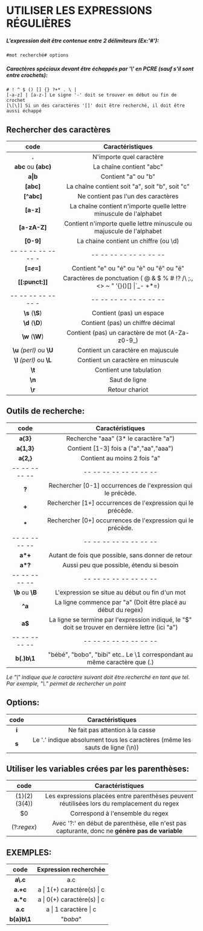 UTILISER LES EXPRESSIONS RÉGULIÈRES
===================================
##### L'expression doit être contenue entre 2 délimiteurs (Ex:'#'):
	#mot recherché# options
##### Caractères spéciaux devant être échappés par '\\' en PCRE (sauf s'il sont entre crochets):
	# ! ^ $ () [] {} ?+* . \ | 
	[-a-z] | [a-z-] Le signe '-' doit se trouver en début ou fin de crochet
	[\[\]] Si un des caractères '[]' doit être recherché, il doit être aussi échappé

Rechercher des caractères
-------------------------
code                       | Caractéristiques
:--:                       | :--------------: 
__.__                      | N'importe quel caractère
__abc__ ou __(abc)__       | La chaîne contient "abc"
__a\|b__                   | Contient "a" ou "b"
__[abc]__                  | La chaîne contient soit "a", soit "b", soit "c"
__[^abc]__                 | Ne contient pas l'un des caractères
__[a-z]__                  | La chaîne contient n'importe quelle lettre minuscule de l'alphabet
__[a-zA-Z]__               | Contient n'importe quelle lettre minuscule ou majuscule de l'alphabet
__[0-9]__                  | La chaine contient un chiffre (ou \d)
--  --  --  --  --   --   -| --   --   --   --   --   --   --   --   
__[=_e_=]__                | Contient "e" ou "é" ou "è" ou "ê" ou "ë"
__[[:punct:]]__            | Caractères de ponctuation ( @ & $ % # !? /\\ ;.,<> ~ " '{}()[] \|\`\_- +\*=)
--  --  --  --  --   --   -| --   --   --   --   --   --   --   --   
__\s__ (__\S__)            | Contient (pas) un espace
__\d__ (__\D__)            | Contient (pas) un chiffre décimal
__\w__ (__\W__)            | Contient (pas) un caractère de mot (A-Za-z0-9\_)
__\u__ _(perl)_ ou __\U__  | Contient un caractère en majuscule
__\l__ _(perl)_ ou __\L__  | Contient un caractère en minuscule
__\t__                     | Contient une tabulation 
__\n__                     | Saut de ligne
__\r__                     | Retour chariot

Outils de recherche:
--------------------
code              | Caractéristiques
:--:              | :--------------: 
__a{3}__          | Recherche "aaa" (3\* le caractère "a")
__a{1,3}__        | Contient [1-3] fois a ("a","aa","aaa")
__a{2,}__         | Contient au moins 2 fois "a"
--  --  --  --  --| --   --   --   --   --   --   --   --   
__?__             | Rechercher [0-1] occurrences de l'expression qui le précède.
__+__             | Rechercher [1+] occurrences de l'expression qui le précède.
__*__             | Rechercher [0+] occurrences de l'expression qui le précède.
--  --  --  --  --| --   --   --   --   --   --   --   --   
__a\*+__          | Autant de fois que possible, sans donner de retour
__a\*?__          | Aussi peu que possible, étendu si besoin
--  --  --  --  --| --   --   --   --   --   --   --   --   
__\b__ ou __\B__  | L'expression se situe au début ou fin d'un mot
__^a__            | La ligne commence par "a" (Doit être placé au début du regex)
__a$__            | La ligne se termine par l'expression indiqué, le "$" doit se trouver en dernière lettre (ici "a")
--  --  --  --  --| --   --   --   --   --   --   --   --   
__b(.)b\1__       | "bébé", "bobo", "bibi" etc..  Le \1 correspondant au même caractère que (.)

_Le "\\" indique que le caractère suivant doit être recherché en tant que tel. Par exemple, "\\." permet de rechercher un point_
   
Options:
--------
code | Caractéristiques
:--: | :--------------:
__i__ | Ne fait pas attention à la casse
__s__ | Le '.' indique absolument tous les caractères (même les sauts de ligne (\n))

Utiliser les variables crées par les parenthèses:
-------------------------------------------------
code | Caractéristiques
:--: | :--------------:
($1)($2)($3($4)) | Les expressions placées entre parenthèses peuvent réutilisées lors du remplacement du regex
$0 | Correspond à l'ensemble du regex
(?:_regex_) | Avec '?:' en début de parenthèse, elle n'est pas capturante, donc ne __génère pas de variable__

 
EXEMPLES:
---------
code              | Expression recherchée
:--:              | :-------------------: 
 __a\\.c__  | a.c  
 __a.+c__   | a \| 1(+) caractère(s) \| c  
 __a.\*c__  | a \| 0(+) caractère(s) \| c  
 __a.c__    | a \| 1 caractère       \| c
__b(a)b\1__			| "_baba_"
